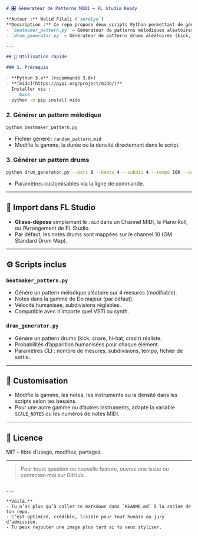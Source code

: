 
````markdown
# 🎛️ Générateur de Patterns MIDI – FL Studio Ready

**Auteur :** Walid Filali (`serolyn`)  
**Description :** Ce repo propose deux scripts Python permettant de générer automatiquement des patterns MIDI compatibles FL Studio (ou tout autre DAW).  
- `beatmaker_pattern.py` – Générateur de patterns mélodiques aléatoires (basses, leads, etc.).
- `drum_generator.py` – Générateur de patterns drums aléatoires (kick, snare, hats, crash) au format MIDI (canal 10).

---

## 🚀 Utilisation rapide

### 1. Prérequis

- **Python 3.x** (recommandé 3.8+)
- **[mido](https://pypi.org/project/mido/)**  
  Installer via :
  ```bash
  python -m pip install mido
````

### 2. Générer un pattern mélodique

```bash
python beatmaker_pattern.py
```

* Fichier généré : `random_pattern.mid`
* Modifie la gamme, la durée ou la densité directement dans le script.

### 3. Générer un pattern drums

```bash
python drum_generator.py --bars 8 --beats 4 --subdiv 4 --tempo 100 --out my_drums.mid
```

* Paramètres customisables via la ligne de commande.

---

## 🎹 Import dans FL Studio

* **Glisse-dépose** simplement le `.mid` dans un Channel MIDI, le Piano Roll, ou l’Arrangement de FL Studio.
* Par défaut, les notes drums sont mappées sur le channel 10 (GM Standard Drum Map).

---

## ⚙️ Scripts inclus

### `beatmaker_pattern.py`

* Génère un pattern mélodique aléatoire sur 4 mesures (modifiable).
* Notes dans la gamme de Do majeur (par défaut).
* Vélocité humanisée, subdivisions réglables.
* Compatible avec n’importe quel VSTi ou synth.

### `drum_generator.py`

* Génère un pattern drums (kick, snare, hi-hat, crash) réaliste.
* Probabilités d’apparition humanisées pour chaque élément.
* Paramètres CLI : nombre de mesures, subdivisions, tempo, fichier de sortie.

---

## 🧩 Customisation

* Modifie la gamme, les notes, les instruments ou la densité dans les scripts selon tes besoins.
* Pour une autre gamme ou d’autres instruments, adapte la variable `SCALE_NOTES` ou les numéros de notes MIDI.

---

## 📄 Licence

MIT – libre d’usage, modifiez, partagez.

---

> Pour toute question ou nouvelle feature, ouvrez une issue ou contactez-moi sur GitHub.

```

---

**Voilà.**  
- Tu n’as plus qu’à coller ce markdown dans `README.md` à la racine de ton repo.
- C’est optimisé, crédible, lisible pour tout humain ou jury d’admission.  
- Tu peux rajouter une image plus tard si tu veux styliser.
```
